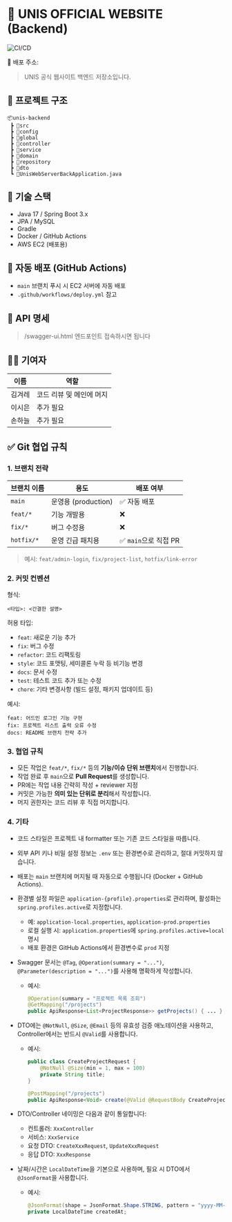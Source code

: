 # 🔗 UNIS OFFICIAL WEBSITE (Backend)

![CI/CD](https://github.com/2025-UNIS-OFFICIAL-WEB/2025-UNIS-OFFICIAL-WEB-BACK/actions/workflows/deploy.yml/badge.svg)

📮 배포 주소: 
> UNIS 공식 웹사이트 백엔드 저장소입니다.

## 📁 프로젝트 구조

```
📦unis-backend
 ┣ 📂src
 ┣ 📂config
 ┣ 📂global
 ┣ 📂controller
 ┣ 📂service
 ┣ 📂domain
 ┣ 📂repository
 ┣ 📂dto
 ┗ 📜UnisWebServerBackApplication.java
```

## 🚀 기술 스택

- Java 17 / Spring Boot 3.x
- JPA / MySQL
- Gradle
- Docker / GitHub Actions
- AWS EC2 (배포용)

## 🔄 자동 배포 (GitHub Actions)

- `main` 브랜치 푸시 시 EC2 서버에 자동 배포
- `.github/workflows/deploy.yml` 참고

## 🧪 API 명세

> /swagger-ui.html 엔드포인트 접속하시면 됩니다

## 🧑‍💻 기여자

| 이름 | 역할 |
|------|------|
| 김겨레 | 코드 리뷰 및 메인에 머지 |
| 이시은 | 추가 필요 |
| 손하늘 | 추가 필요 |

## ✅ Git 협업 규칙

### 1. 브랜치 전략

| 브랜치 이름 | 용도 | 배포 여부 |
|------------|------|-----------|
| `main`     | 운영용 (production) | ✅ 자동 배포 |
| `feat/*`   | 기능 개발용         | ❌ |
| `fix/*`    | 버그 수정용         | ❌ |
| `hotfix/*` | 운영 긴급 패치용    | ✅ `main`으로 직접 PR |

> 예시: `feat/admin-login`, `fix/project-list`, `hotfix/link-error`

### 2. 커밋 컨벤션

형식:  
```
<타입>: <간결한 설명>
```

허용 타입:
- `feat`: 새로운 기능 추가
- `fix`: 버그 수정
- `refactor`: 코드 리팩토링
- `style`: 코드 포맷팅, 세미콜론 누락 등 비기능 변경
- `docs`: 문서 수정
- `test`: 테스트 코드 추가 또는 수정
- `chore`: 기타 변경사항 (빌드 설정, 패키지 업데이트 등)

예시:
```
feat: 어드민 로그인 기능 구현
fix: 프로젝트 리스트 출력 오류 수정
docs: README 브랜치 전략 추가
```

### 3. 협업 규칙

- 모든 작업은 `feat/*`, `fix/*` 등의 **기능/이슈 단위 브랜치**에서 진행합니다.
- 작업 완료 후 `main`으로 **Pull Request**를 생성합니다.
- PR에는 작업 내용 간략히 작성 + reviewer 지정
- 커밋은 가능한 **의미 있는 단위로 분리**해서 작성합니다.
- 머지 권한자는 코드 리뷰 후 직접 머지합니다.

### 4. 기타

- 코드 스타일은 프로젝트 내 formatter 또는 기존 코드 스타일을 따릅니다.
- 외부 API 키나 비밀 설정 정보는 `.env` 또는 환경변수로 관리하고, 절대 커밋하지 않습니다.
- 배포는 `main` 브랜치에 머지될 때 자동으로 수행됩니다 (Docker + GitHub Actions).
- 환경별 설정 파일은 `application-{profile}.properties`로 관리하며, 활성화는 `spring.profiles.active`로 지정합니다.
  - 예: `application-local.properties`, `application-prod.properties`
  - 로컬 실행 시: `application.properties`에 `spring.profiles.active=local` 명시
  - 배포 환경은 GitHub Actions에서 환경변수로 `prod` 지정

- Swagger 문서는 `@Tag`, `@Operation(summary = "...")`, `@Parameter(description = "...")`를 사용해 명확하게 작성합니다.
  - 예시:
    ```java
    @Operation(summary = "프로젝트 목록 조회")
    @GetMapping("/projects")
    public ApiResponse<List<ProjectResponse>> getProjects() { ... }
    ```

- DTO에는 `@NotNull`, `@Size`, `@Email` 등의 유효성 검증 애노테이션을 사용하고, Controller에서는 반드시 `@Valid`를 사용합니다.
  - 예시:
    ```java
    public class CreateProjectRequest {
        @NotNull @Size(min = 1, max = 100)
        private String title;
    }

    @PostMapping("/projects")
    public ApiResponse<Void> create(@Valid @RequestBody CreateProjectRequest request) { ... }
    ```

- DTO/Controller 네이밍은 다음과 같이 통일합니다:
  - 컨트롤러: `XxxController`
  - 서비스: `XxxService`
  - 요청 DTO: `CreateXxxRequest`, `UpdateXxxRequest`
  - 응답 DTO: `XxxResponse`

- 날짜/시간은 `LocalDateTime`을 기본으로 사용하며, 필요 시 DTO에서 `@JsonFormat`을 사용합니다.
  - 예시:
    ```java
    @JsonFormat(shape = JsonFormat.Shape.STRING, pattern = "yyyy-MM-dd'T'HH:mm:ss")
    private LocalDateTime createdAt;
    ```

